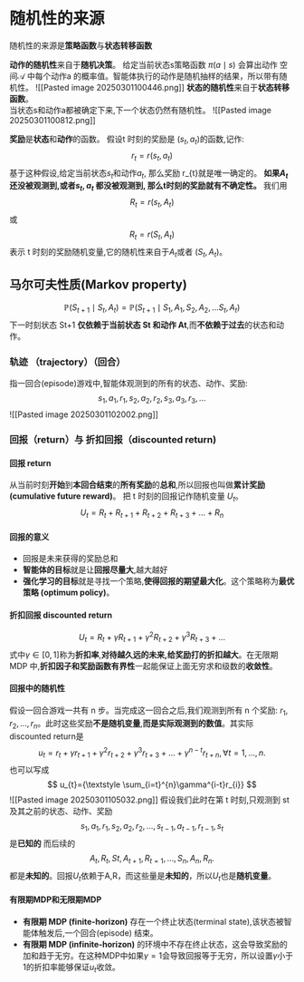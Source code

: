 
# 随机性的来源

随机性的来源是**策略函数**与**状态转移函数**

**动作的随机性**来自于**随机决策**。
给定当前状态s策略函数  $\pi(a\mid s)$  会算出动作 空间$\mathcal{A}$  中每个动作a 的概率值。智能体执行的动作是随机抽样的结果，所以带有随机性。
![[Pasted image 20250301100446.png]]
**状态的随机性**来自于**状态转移函数**。  
当状态s和动作a都被确定下来,下一个状态仍然有随机性。
![[Pasted image 20250301100812.png]]

**奖励**是**状态**和**动作**的函数。
假设t 时刻的奖励是 $(s_{t},a_{t})$的函数,记作:  $$r_{t} = r(s_{t},a_{t})$$基于这种假设,给定当前状态$s_{t}$和动作$a_{t}$,  那么奖励 r_{t}就是唯一确定的。
**如果$A_{t}$还没被观测到,或者$s_{t},a_{t}$ 都没被观测到,  那么t时刻的奖励就有不确定性。**
我们用$$  R_{t} = r(s_{t}, A_{t}) $$  或   $$R_{t} = r(S_{t}, A_{t}  )  $$表示 t 时刻的奖励随机变量,它的随机性来自于$A_{t}$或者 $(S_{t}, A_{t})$。

## 马尔可夫性质(Markov property)


$$ \mathbb{P}(S_{t+1} \mid S_{t},A_{t})=\mathbb{P}(S_{t+1} \mid S_{1},A_{1},S_{2},A_{2},\dots S_{t},A_{t})$$
下一时刻状态 St+1 **仅依赖于当前状态 St 和动作 At**,而**不依赖于过去**的状态和动作。

### 轨迹 （trajectory）（回合）

指一回合(episode)游戏中,智能体观测到的所有的状态、动作、奖励:  $$s_{1}, a_{1}, r_{1}, s_{2}, a_{2}, r_{2},s_{3}, a_{3}, r_{3},\dots$$![[Pasted image 20250301102002.png]]

### 回报（return）与 折扣回报（discounted return)

#### 回报 return
从当前时刻**开始**到**本回合结束**的**所有奖励**的**总和**,所以回报也叫做**累计奖励(cumulative future reward)**。
把 t 时刻的回报记作随机变量 $U_{t}$。$$U_{t}=R_{t}+R_{t+1}+R_{t+2}+R_{t+3}+\dots+R_{n}$$
#### 回报的意义
- 回报是未来获得的奖励总和
- **智能体的目标**就是让**回报尽量大**,越大越好
- **强化学习的目标**就是寻找一个策略,**使得回报的期望最大化**。这个策略称为**最优策略 (optimum policy)**。

#### 折扣回报 discounted return

$$U_{t}=R_{t}+\gamma R_{t+1}+\gamma^{2} R_{t+2}+\gamma^{3} R_{t+3}+\dots$$
式中$\gamma \in [0,1]$称为**折扣率**,**对待越久远的未来,给奖励打的折扣越大**。在无限期 MDP 中,**折扣因子和奖励函数有界性**一起能保证上面无穷求和级数的**收敛性**。

#### 回报中的随机性

假设一回合游戏一共有 n 步。当完成这一回合之后,我们观测到所有 n 个奖励:  $r_{1}, r_{2}, \dots , r_{n}$。此时这些奖励**不是随机变量**,**而是实际观测到的数值**。其实际discounted return是$$u_{t}=r_{t}+\gamma r_{t+1}+\gamma^{2} r_{t+2}+\gamma^{3} r_{t+3}+\dots+\gamma^{n-t} r_{t+n},\forall t=1,\dots,n.$$
也可以写成$$ u_{t}={\textstyle \sum_{i=t}^{n}\gamma^{i-t}r_{i}} $$
![[Pasted image 20250301105032.png]]
假设我们此时在第 t 时刻,只观测到 st 及其之前的状态、动作、奖励$$s_{1},a_{1},r_{1},s_{2},a_{2},r_{2},\dots,s_{t-1},a_{t-1},r_{t-1},s_{t}$$是**已知的**
而后续的$$A_{t},R_{t},S{t},A_{t+1},R_{t=1},\dots,S_{n},A_{n},R_{n}.$$都是**未知的**。回报$U_{t}$依赖于A,R，而这些量是**未知的**，所以$U_{t}$也是**随机变量**。

#### 有限期MDP和无限期MDP
- **有限期  MDP (finite-horizon)** 存在一个终止状态(terminal state),该状态被智能体触发后,一个回合(episode)  结束。
- **有限期  MDP (infinite-horizon)** 的环境中不存在终止状态，这会导致奖励的加和趋于无穷。在这种MDP中如果$\gamma=1$会导致回报等于无穷，所以设置$\gamma$小于1的折扣率能够保证$u_{t}$收敛。